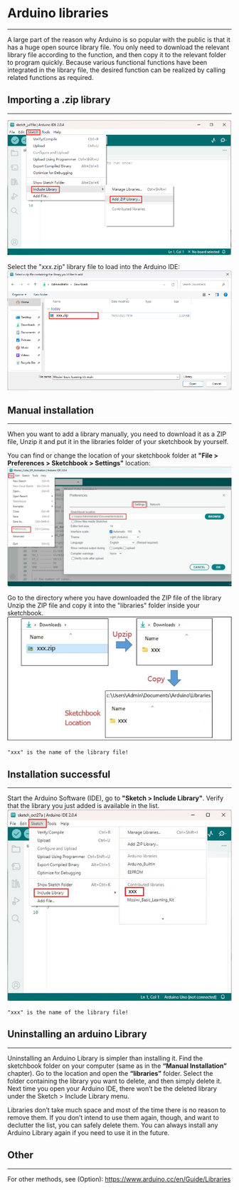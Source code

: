 # Arduino libraries
------------------- 
A large part of the reason why Arduino is so popular with the public is that it has a huge open source library file. You only need to download the relevant library file according to the function, and then copy it to the relevant folder to program quickly. Because various functional functions have been integrated in the library file, the desired function can be realized by calling related functions as required.

## Importing a .zip library      
--------------------------- 
![Img](../../../_static/arduino/resources/arduino_libraries/img/1img.png)    

Select the "xxx.zip" library file to load into the Arduino IDE:         
![Img](../../../_static/arduino/resources/arduino_libraries/img/2img.png)       


## Manual installation          
----------------------    
When you want to add a library manually, you need to download it as a ZIP file, Unzip it and put it in the libraries folder of your sketchbook by yourself.

You can find or change the location of your sketchbook folder at **"File > Preferences > Sketchbook > Settings"** location:
![Img](../../../_static/arduino/resources/arduino_libraries/img/3img.jpg)    

Go to the directory where you have downloaded the ZIP file of the library Unzip the ZIP file and copy it into the "libraries" folder inside your sketchbook.
![Img](../../../_static/arduino/resources/arduino_libraries/img/4img.jpg)        

```{tip}   
"xxx" is the name of the library file!   
```

## Installation successful       
--------------------------
Start the Arduino Software (IDE), go to **"Sketch > Include Library"**. Verify that the library you just added is available in the list.
![Img](../../../_static/arduino/resources/arduino_libraries/img/5img.jpg)    

```{tip}   
"xxx" is the name of the library file!   
```

## Uninstalling an arduino Library     
----------------------------------
Uninstalling an Arduino Library is simpler than installing it. Find the sketchbook folder on your computer (same as in the **“Manual Installation”** chapter). Go to the location and open the **“libraries”** folder. Select the folder containing the library you want to delete, and then simply delete it. Next time you open your Arduino IDE, there won’t be the deleted library under the Sketch > Include Library menu.    

Libraries don’t take much space and most of the time there is no reason to remove them. If you don’t intend to use them again, though, and want to declutter the list, you can safely delete them. You can always install any Arduino Library again if you need to use it in the future.  


## Other
--------
For other methods, see (Option): <https://www.arduino.cc/en/Guide/Libraries>    
